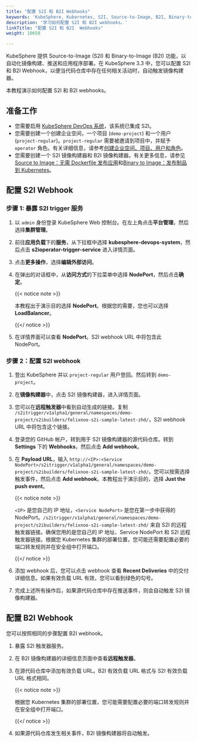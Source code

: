 ```yaml
---
title: "配置 S2I 和 B2I Webhooks"
keywords: 'KubeSphere, Kubernetes, S2I, Source-to-Image, B2I, Binary-to-Image, Webhook'
description: '学习如何配置 S2I 和 B2I webhooks。'
linkTitle: "配置 S2I 和 B2I  Webhooks"
weight: 10650

---
```


KubeSphere 提供 Source-to-Image (S2I) 和 Binary-to-Image (B2I) 功能，以自动化镜像构建、推送和应用程序部署。在 KubeSphere 3.3 中，您可以配置 S2I 和 B2I Webhook，以便当代码仓库中存在任何相关活动时，自动触发镜像构建器。

本教程演示如何配置 S2I 和 B2I webhooks。

## 准备工作

- 您需要启用 [KubeSphere DevOps 系统](../../../pluggable-components/devops/)，该系统已集成 S2I。
- 您需要创建一个创建企业空间，一个项目 (`demo-project`) 和一个用户 (`project-regular`)。`project-regular` 需要被邀请到项目中，并赋予 `operator` 角色。有关详细信息，请参考[创建企业空间、项目、用户和角色](../../../quick-start/create-workspace-and-project/#step-1-create-an-account)。
- 您需要创建一个 S2I 镜像构建器和 B2I 镜像构建器。有关更多信息，请参见 [Source to Image：无需 Dockerfile 发布应用](../source-to-image/)和[Binary to Image：发布制品到 Kubernetes](../binary-to-image/)。

## 配置 S2I Webhook

### 步骤 1: 暴露 S2I trigger 服务

1. 以 `admin` 身份登录 KubeSphere Web 控制台。在左上角点击**平台管理**，然后选择**集群管理**。

2. 前往**应用负载**下的**服务**，从下拉框中选择 **kubesphere-devops-system**，然后点击 **s2ioperator-trigger-service** 进入详情页面。

3. 点击**更多操作**，选择**编辑外部访问**。

4. 在弹出的对话框中，从**访问方式**的下拉菜单中选择 **NodePort**，然后点击**确定**。

   {{< notice note >}}

   本教程出于演示目的选择 **NodePort**。根据您的需要，您也可以选择 **LoadBalancer**。

   {{</ notice >}}

5. 在详情界面可以查看 **NodePort**。S2I webhook URL 中将包含此 NodePort。

### 步骤 2：配置 S2I webhook

1. 登出 KubeSphere 并以 `project-regular` 用户登回。然后转到 `demo-project`。

2. 在**镜像构建器**中，点击 S2I 镜像构建器，进入详情页面。

3. 您可以在**远程触发器**中看到自动生成的链接。复制 `/s2itrigger/v1alpha1/general/namespaces/demo-project/s2ibuilders/felixnoo-s2i-sample-latest-zhd/`，S2I webhook URL 中将包含这个链接。

4. 登录您的 GitHub 帐户，转到用于 S2I 镜像构建器的源代码仓库。转到 **Settings** 下的 **Webhooks**，然后点击 **Add webhook**。

5. 在 **Payload URL**，输入 `http://<IP>:<Service NodePort>/s2itrigger/v1alpha1/general/namespaces/demo-project/s2ibuilders/felixnoo-s2i-sample-latest-zhd/`。您可以按需选择触发事件，然后点击 **Add webhook**。本教程出于演示目的，选择 **Just the push event**。

   {{< notice note >}}

   `<IP>` 是您自己的 IP 地址，`<Service NodePort>` 是您在第一步中获得的 NodePort。`/s2itrigger/v1alpha1/general/namespaces/demo-project/s2ibuilders/felixnoo-s2i-sample-latest-zhd/` 来自 S2I 的远程触发器链接。确保您用的是您自己的 IP 地址、Service NodePort 和 S2I 远程触发器链接。根据您 Kubernetes 集群的部署位置，您可能还需要配置必要的端口转发规则并在安全组中打开端口。

   {{</ notice >}}

6. 添加 webhook 后，您可以点击 webhook 查看 **Recent Deliveries** 中的交付详细信息。如果有效负载 URL 有效，您可以看到绿色的勾号。

7. 完成上述所有操作后，如果源代码仓库中存在推送事件，则会自动触发 S2I 镜像构建器。

## 配置 B2I Webhook

您可以按照相同的步骤配置 B2I webhook。

1. 暴露 S2I 触发器服务。

2. 在 B2I 镜像构建器的详细信息页面中查看**远程触发器**。

3. 在源代码仓库中添加有效负载 URL。B2I 有效负载 URL 格式与 S2I 有效负载 URL 格式相同。

   {{< notice note >}}

   根据您 Kubernetes 集群的部署位置，您可能需要配置必要的端口转发规则并在安全组中打开端口。

   {{</ notice >}}

4. 如果源代码仓库发生相关事件，B2I 镜像构建器将自动触发。






